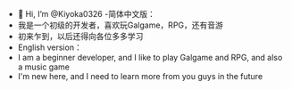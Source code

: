 - 👋 Hi, I’m @Kiyoka0326
-简体中文版：
- 我是一个初级的开发者，喜欢玩Galgame，RPG，还有音游
- 初来乍到，以后还得向各位多多学习
- English version：
- I am a beginner developer, and I like to play Galgame and RPG, and also a music game
- I'm new here, and I need to learn more from you guys in the future
  

<!---
Kiyoka0326/Kiyoka0326 is a ✨ special ✨ repository because its `README.md` (this file) appears on your GitHub profile.
You can click the Preview link to take a look at your changes.
--->

